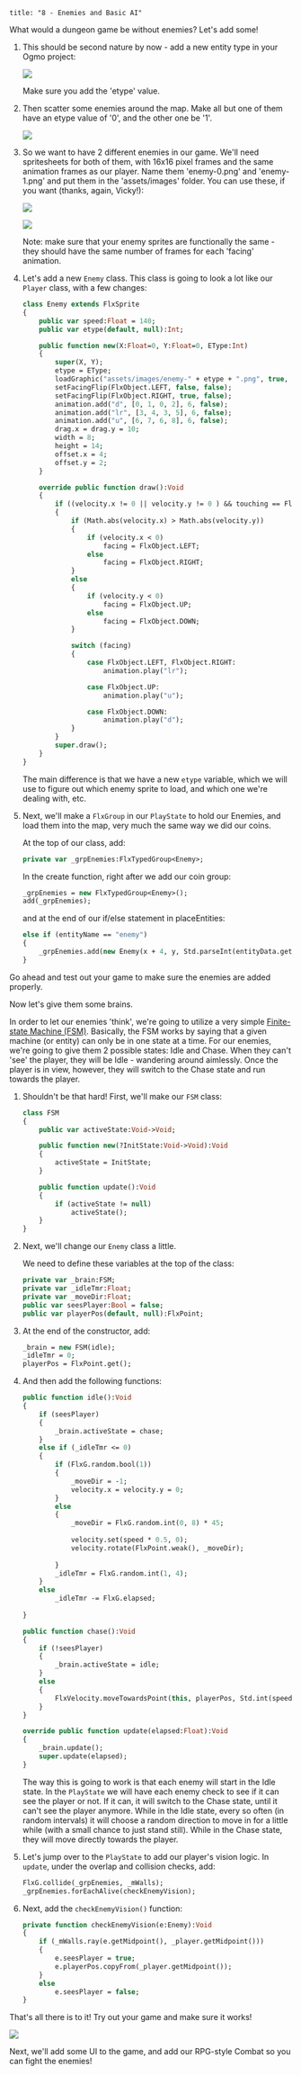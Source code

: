 ```
title: "8 - Enemies and Basic AI"
```

What would a dungeon game be without enemies? Let's add some!

1. This should be second nature by now - add a new entity type in your Ogmo project:

	![](../images/04_tutorials/0017.png)

	Make sure you add the 'etype' value.


2. Then scatter some enemies around the map. Make all but one of them have an etype value of '0', and the other one be '1'.

	![](../images/04_tutorials/0018.png)

3. So we want to have 2 different enemies in our game. We'll need spritesheets for both of them, with 16x16 pixel frames and the same animation frames as our player. Name them 'enemy-0.png' and 'enemy-1.png' and put them in the 'assets/images' folder. You can use these, if you want (thanks, again, Vicky!):

	![](https://raw.githubusercontent.com/HaxeFlixel/flixel-demos/master/Tutorials/TurnBasedRPG/assets/images/enemy-0.png)

	![](https://raw.githubusercontent.com/HaxeFlixel/flixel-demos/master/Tutorials/TurnBasedRPG/assets/images/enemy-1.png)

	Note: make sure that your enemy sprites are functionally the same - they should have the same number of frames for each 'facing' animation.

4. Let's add a new `Enemy` class. This class is going to look a lot like our `Player` class, with a few changes:

	```haxe
	class Enemy extends FlxSprite
	{
		public var speed:Float = 140;
		public var etype(default, null):Int;

		public function new(X:Float=0, Y:Float=0, EType:Int)
		{
			super(X, Y);
			etype = EType;
			loadGraphic("assets/images/enemy-" + etype + ".png", true, 16, 16);
			setFacingFlip(FlxObject.LEFT, false, false);
			setFacingFlip(FlxObject.RIGHT, true, false);
			animation.add("d", [0, 1, 0, 2], 6, false);
			animation.add("lr", [3, 4, 3, 5], 6, false);
			animation.add("u", [6, 7, 6, 8], 6, false);
			drag.x = drag.y = 10;
			width = 8;
			height = 14;
			offset.x = 4;
			offset.y = 2;
		}

		override public function draw():Void
		{
			if ((velocity.x != 0 || velocity.y != 0 ) && touching == FlxObject.NONE)
			{
				if (Math.abs(velocity.x) > Math.abs(velocity.y))
				{
					if (velocity.x < 0)
						facing = FlxObject.LEFT;
					else
						facing = FlxObject.RIGHT;
				}
				else
				{
					if (velocity.y < 0)
						facing = FlxObject.UP;
					else
						facing = FlxObject.DOWN;
				}

				switch (facing)
				{
					case FlxObject.LEFT, FlxObject.RIGHT:
						animation.play("lr");

					case FlxObject.UP:
						animation.play("u");

					case FlxObject.DOWN:
						animation.play("d");
				}
			}
			super.draw();
		}
	}
	```

	The main difference is that we have a new `etype` variable, which we will use to figure out which enemy sprite to load, and which one we're dealing with, etc.

5. Next, we'll make a `FlxGroup` in our `PlayState` to hold our Enemies, and load them into the map, very much the same way we did our coins.

	At the top of our class, add:

	```haxe
	private var _grpEnemies:FlxTypedGroup<Enemy>;
	```

	In the create function,  right after we add our coin group:

	```haxe
	_grpEnemies = new FlxTypedGroup<Enemy>();
	add(_grpEnemies);
	```

	and at the end of our if/else statement in placeEntities:

	```haxe
	else if (entityName == "enemy")
	{
		_grpEnemies.add(new Enemy(x + 4, y, Std.parseInt(entityData.get("etype"))));
	}
	```

Go ahead and test out your game to make sure the enemies are added properly.

Now let's give them some brains.

In order to let our enemies 'think', we're going to utilize a very simple [Finite-state Machine (FSM)](http://en.wikipedia.org/wiki/Finite_state_machine). Basically, the FSM works by saying that a given machine (or entity) can only be in one state at a time. For our enemies, we're going to give them 2 possible states: Idle and Chase. When they can't 'see' the player, they will be Idle - wandering around aimlessly. Once the player is in view, however, they will switch to the Chase state and run towards the player.

1. Shouldn't be that hard! First, we'll make our `FSM` class:

	```haxe
	class FSM
	{
		public var activeState:Void->Void;

		public function new(?InitState:Void->Void):Void
		{
			activeState = InitState;
		}

		public function update():Void
		{
			if (activeState != null)
				activeState();
		}
	}
	```

2. Next, we'll change our `Enemy` class a little.

	We need to define these variables at the top of the class:

	```haxe
	private var _brain:FSM;
	private var _idleTmr:Float;
	private var _moveDir:Float;
	public var seesPlayer:Bool = false;
	public var playerPos(default, null):FlxPoint;
	```

3. At the end of the constructor, add:

	```haxe
	_brain = new FSM(idle);
	_idleTmr = 0;
	playerPos = FlxPoint.get();
	```

4. And then add the following functions:

	```haxe
	public function idle():Void
	{
		if (seesPlayer)
		{
			_brain.activeState = chase;
		}
		else if (_idleTmr <= 0)
		{
			if (FlxG.random.bool(1))
			{
				_moveDir = -1;
				velocity.x = velocity.y = 0;
			}
			else
			{
				_moveDir = FlxG.random.int(0, 8) * 45;
				
				velocity.set(speed * 0.5, 0);
				velocity.rotate(FlxPoint.weak(), _moveDir);
				
			}
			_idleTmr = FlxG.random.int(1, 4);			
		}
		else
			_idleTmr -= FlxG.elapsed;
		
	}

	public function chase():Void
	{
		if (!seesPlayer)
		{
			_brain.activeState = idle;
		}
		else
		{
			FlxVelocity.moveTowardsPoint(this, playerPos, Std.int(speed));
		}
	}

	override public function update(elapsed:Float):Void
	{
	    _brain.update();
	    super.update(elapsed);
	}
	```

	The way this is going to work is that each enemy will start in the Idle state. In the `PlayState` we will have each enemy check to see if it can see the player or not. If it can, it will switch to the Chase state, until it can't see the player anymore. While in the Idle state, every so often (in random intervals) it will choose a random direction to move in for a little while (with a small chance to just stand still). While in the Chase state, they will move directly towards the player.

5. Let's jump over to the `PlayState` to add our player's vision logic. In `update`, under the overlap and collision checks, add:

	```haxe
	FlxG.collide(_grpEnemies, _mWalls);
	_grpEnemies.forEachAlive(checkEnemyVision);
	```

6. Next, add the `checkEnemyVision()` function:

	```haxe
	private function checkEnemyVision(e:Enemy):Void
	{
		if (_mWalls.ray(e.getMidpoint(), _player.getMidpoint()))
		{
			e.seesPlayer = true;
			e.playerPos.copyFrom(_player.getMidpoint());
		}
		else
			e.seesPlayer = false;
	}
	```

That's all there is to it! Try out your game and make sure it works!

![](../images/04_tutorials/0018b.png)

Next, we'll add some UI to the game, and add our RPG-style Combat so you can fight the enemies!
